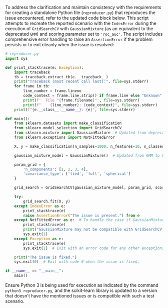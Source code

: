 To address the clarification and maintain consistency with the requirements for creating a standalone Python file (`reproducer.py`) that reproduces the issue encountered, refer to the updated code block below. This script attempts to recreate the reported scenario with the `IndexError` during the execution of `GridSearchCV` with `GaussianMixture` (as an equivalent to the deprecated `GMM`) and scoring parameter set to `'roc_auc'`. The script includes comprehensive error handling to raise an `AssertionError` if the problem persists or to exit cleanly when the issue is resolved:

```python
# reproducer.py
import sys

def print_stacktrace(e: Exception):
    import traceback
    tb = traceback.extract_tb(e.__traceback__)
    print("Traceback (most recent call last):", file=sys.stderr)
    for frame in tb:
        line_number = frame.lineno
        code_context = frame.line.strip() if frame.line else "Unknown"
        print(f'  File "{frame.filename}"', file=sys.stderr)
        print(f"    {line_number}: {code_context}", file=sys.stderr)
    print(f"{e.__class__.__name__}: {e}", file=sys.stderr)

def main():
    from sklearn.datasets import make_classification
    from sklearn.model_selection import GridSearchCV
    from sklearn.mixture import GaussianMixture  # Updated from deprecated GMM to GaussianMixture
    from sklearn.exceptions import NotFittedError

    X, y = make_classification(n_samples=1000, n_features=10, n_classes=2)

    gaussian_mixture_model = GaussianMixture()  # Updated from GMM to GaussianMixture

    param_grid = {
        'n_components': [1, 2, 3, 4],
        'covariance_type': ['tied', 'full', 'spherical']
    }

    grid_search = GridSearchCV(gaussian_mixture_model, param_grid, scoring='roc_auc')

    try:
        grid_search.fit(X, y)
    except IndexError as e:
        print_stacktrace(e)
        raise AssertionError("The issue is present.") from e
    except NotFittedError as e:  # To handle the case if GaussianMixture is not intended for use with GridSearchCV in this manner.
        print_stacktrace(e)
        print("GaussianMixture may not be compatible with GridSearchCV and 'roc_auc' scoring without a custom scorer.")
        sys.exit(1)
    except Exception as e:
        print_stacktrace(e)
        sys.exit(1)  # Exit with an error code for any other exceptions that were not anticipated.

    print("The issue is fixed.")
    sys.exit(0)  # Exit with code 0 when the issue is fixed.

if __name__ == "__main__":
    main()
```

Ensure Python 3 is being used for execution as indicated by the command `python3 reproducer.py`, and the scikit-learn library is updated to a version that doesn't have the mentioned issues or is compatible with such a test scenario.